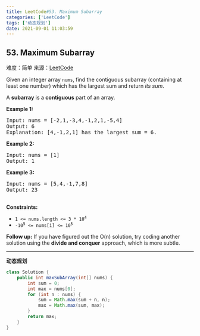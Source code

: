 ```yaml
---
title: LeetCode#53. Maximum Subarray
categories: ['LeetCode']
tags: ['动态规划']
date: 2021-09-01 11:03:59
---
```

## 53. Maximum Subarray

难度：<span class="level-eazy">简单</span>
来源：[LeetCode](https://leetcode-cn.com/problems/maximum-subarray/)

Given an integer array `nums`, find the contiguous subarray (containing at least one number) which has the largest sum and return *its sum*.

A **subarray** is a **contiguous** part of an array.

<!--more-->

**Example 1:**
<pre>
Input: nums = [-2,1,-3,4,-1,2,1,-5,4]
Output: 6
Explanation: [4,-1,2,1] has the largest sum = 6.
</pre>
**Example 2:**
<pre>
Input: nums = [1]
Output: 1
</pre>
**Example 3:**
<pre>
Input: nums = [5,4,-1,7,8]
Output: 23
 </pre>

**Constraints:**

- <code>1 <= nums.length <= 3 * 10<sup>4</sup></code>
- <code>-10<sup>5</sup> <= nums[i] <= 10<sup>5</sup></code>

**Follow up:** If you have figured out the O(n) solution, try coding another solution using the **divide and conquer** approach, which is more subtle.

------

**动态规划**

```java
class Solution {
    public int maxSubArray(int[] nums) {
        int sum = 0;
        int max = nums[0];
        for (int n : nums) {
            sum = Math.max(sum + n, n);
            max = Math.max(sum, max);
        }
        return max;
    }
}
```

